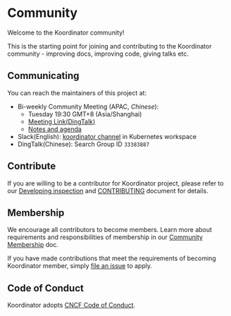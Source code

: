 # Community

Welcome to the Koordinator community!

This is the starting point for joining and contributing to the Koordinator community - improving docs, improving code, giving talks etc.

## Communicating

You can reach the maintainers of this project at:

- Bi-weekly Community Meeting (APAC, *Chinese*):
  - Tuesday 19:30 GMT+8 (Asia/Shanghai)
  - [Meeting Link(DingTalk)](https://meeting.dingtalk.com/j/cgTTojEI8Zy)
  - [Notes and agenda](https://shimo.im/docs/m4kMLdgO1LIma9qD)
- Slack(English): [koordinator channel](https://kubernetes.slack.com/channels/koordinator) in Kubernetes workspace
- DingTalk(Chinese): Search Group ID `33383887`

## Contribute

If you are willing to be a contributor for Koordinator project, please refer to our [Developing inspection](./developing-inspection.md) and [CONTRIBUTING](https://github.com/koordinator-sh/koordinator/blob/main/CONTRIBUTING.md) document for details.

## Membership

We encourage all contributors to become members. Learn more about requirements and responsibilities of membership in our [Community Membership](./community-membership.md) doc.

If you have made contributions that meet the requirements of becoming Koordinator member, simply [file an issue](https://github.com/koordinator-sh/community/issues/new) to apply.

## Code of Conduct

Koordinator adopts [CNCF Code of Conduct](https://github.com/cncf/foundation/blob/master/code-of-conduct.md).

